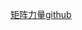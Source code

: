 [矩阵力量github](https://github.com/Visualize-ML/Book4_Power-of-Matrix/blob/main/Book4_Ch00_%E5%8B%98%E8%AF%AF%E8%A1%A8__%E7%9F%A9%E9%98%B5%E5%8A%9B%E9%87%8F__%E4%BB%8E%E5%8A%A0%E5%87%8F%E4%B9%98%E9%99%A4%E5%88%B0%E6%9C%BA%E5%99%A8%E5%AD%A6%E4%B9%A0.pdf)